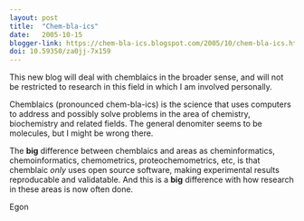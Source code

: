 ```yaml
---
layout: post
title:  "Chem-bla-ics"
date:   2005-10-15
blogger-link: https://chem-bla-ics.blogspot.com/2005/10/chem-bla-ics.html
doi: 10.59350/za0jj-7x159
---
```


This new blog will deal with chemblaics in the broader sense, and will not be restricted to research in this field
in which I am involved personally.

Chemblaics (pronounced chem-bla-ics) is the science that uses computers to address and possibly solve problems in
the area of chemistry, biochemistry and related fields. The general denomiter seems to be molecules, but I might
be wrong there.

The **big** difference between chemblaics and areas as cheminformatics, chemoinformatics, chemometrics, proteochemometrics,
etc, is that chemblaic *only* uses open source software, making experimental results reproducable and validatable.
And this is a **big** difference with how research in these areas is now often done.

Egon

